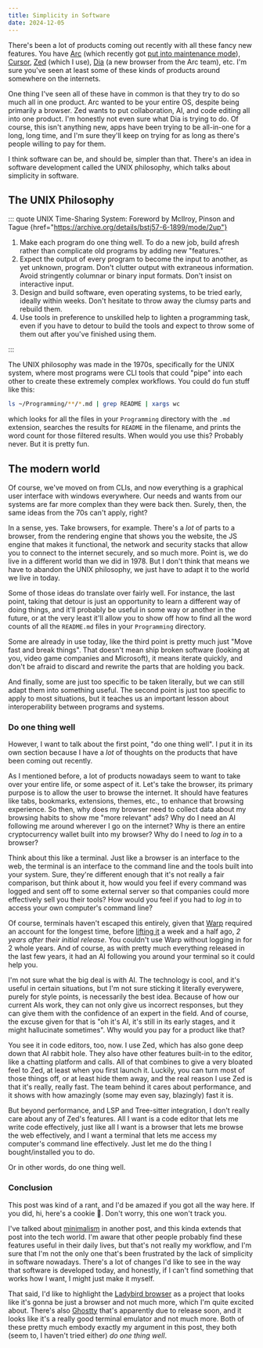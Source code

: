 ```yaml
---
title: Simplicity in Software
date: 2024-12-05
---
```


There's been a lot of products coming out recently with all these fancy new features. You have [Arc](https://arc.net) (which recently got [put into maintenance mode](https://www.youtube.com/watch?v=E9yZ0JusME4)), [Cursor](https://cursor.com), [Zed](https://zed.dev) (which I use), [Dia](https://www.diabrowser.com) (a new browser from the Arc team), etc. I'm sure you've seen at least some of these kinds of products around somewhere on the internets.

One thing I've seen all of these have in common is that they try to do so much all in one product. Arc wanted to be your entire OS, despite being primarily a browser. Zed wants to put collaboration, AI, and code editing all into one product. I'm honestly not even sure what Dia is trying to do. Of course, this isn't anything new, apps have been trying to be all-in-one for a long, long time, and I'm sure they'll keep on trying for as long as there's people willing to pay for them.

I think software can be, and should be, simpler than that. There's an idea in software development called the UNIX philosophy, which talks about simplicity in software.

## The UNIX Philosophy

::: quote UNIX Time-Sharing System: Foreword by McIlroy, Pinson and Tague {href="https://archive.org/details/bstj57-6-1899/mode/2up"}

1. Make each program do one thing well. To do a new job, build afresh rather than complicate old programs by adding new "features."
2. Expect the output of every program to become the input to another, as yet unknown, program. Don't clutter output with extraneous information. Avoid stringently columnar or binary input formats. Don't insist on interactive input.
3. Design and build software, even operating systems, to be tried early, ideally within weeks. Don't hesitate to throw away the clumsy parts and rebuild them.
4. Use tools in preference to unskilled help to lighten a programming task, even if you have to detour to build the tools and expect to throw some of them out after you've finished using them.

:::

The UNIX philosophy was made in the 1970s, specifically for the UNIX system, where most programs were CLI tools that could "pipe" into each other to create these extremely complex workflows. You could do fun stuff like this:

```sh
ls ~/Programming/**/*.md | grep README | xargs wc
```

which looks for all the files in your `Programming` directory with the `.md` extension, searches the results for `README` in the filename, and prints the word count for those filtered results. When would you use this? Probably never. But it is pretty fun.

## The modern world

Of course, we've moved on from CLIs, and now everything is a graphical user interface with windows everywhere. Our needs and wants from our systems are far more complex than they were back then. Surely, then, the same ideas from the 70s can't apply, right?

In a sense, yes. Take browsers, for example. There's a _lot_ of parts to a browser, from the rendering engine that shows you the website, the JS engine that makes it functional, the network and security stacks that allow you to connect to the internet securely, and so much more. Point is, we do live in a different world than we did in 1978. But I don't think that means we have to abandon the UNIX philosophy, we just have to adapt it to the world we live in today.

Some of those ideas do translate over fairly well. For instance, the last point, taking that detour is just an opportunity to learn a different way of doing things, and it'll probably be useful in some way or another in the future, or at the very least it'll allow you to show off how to find all the word counts of all the `README.md` files in your `Programming` directory.

Some are already in use today, like the third point is pretty much just "Move fast and break things". That doesn't mean ship broken software (looking at you, video game companies and Microsoft), it means iterate quickly, and don't be afraid to discard and rewrite the parts that are holding you back.

And finally, some are just too specific to be taken literally, but we can still adapt them into something useful. The second point is just too specific to apply to most situations, but it teaches us an important lesson about interoperability between programs and systems.

### Do one thing well

However, I want to talk about the first point, "do one thing well". I put it in its own section because I have a _lot_ of thoughts on the products that have been coming out recently.

As I mentioned before, a lot of products nowadays seem to want to take over your entire life, or some aspect of it. Let's take the browser, its primary purpose is to allow the user to browse the internet. It should have features like tabs, bookmarks, extensions, themes, etc., to enhance that browsing experience. So then, why does my browser need to collect data about my browsing habits to show me "more relevant" ads? Why do I need an AI following me around wherever I go on the internet? Why is there an entire cryptocurrency wallet built into my browser? Why do I need to _log in_ to a browser?

Think about this like a terminal. Just like a browser is an interface to the web, the terminal is an interface to the command line and the tools built into your system. Sure, they're different enough that it's not really a fair comparison, but think about it, how would you feel if every command was logged and sent off to some external server so that companies could more effectively sell you their tools? How would you feel if you had to _log in_ to access your own computer's command line?

Of course, terminals haven't escaped this entirely, given that [Warp](https://warp.dev) required an account for the longest time, before [lifting it](https://www.warp.dev/blog/lifting-login-requirement) a week and a half ago, _2 years after their initial release_. You couldn't use Warp without logging in for 2 whole years. And of course, as with pretty much everything released in the last few years, it had an AI following you around your terminal so it could help you.

I'm not sure what the big deal is with AI. The technology is cool, and it's useful in certain situations, but I'm not sure sticking it literally everywere, purely for style points, is necessarily the best idea. Because of how our current AIs work, they can not only give us incorrect responses, but they can give them with the confidence of an expert in the field. And of course, the excuse given for that is "oh it's AI, it's still in its early stages, and it might hallucinate sometimes". Why would you pay for a product like that?

You see it in code editors, too, now. I use Zed, which has also gone deep down that AI rabbit hole. They also have other features built-in to the editor, like a chatting platform and calls. All of that combines to give a very bloated feel to Zed, at least when you first launch it. Luckily, you can turn most of those things off, or at least hide them away, and the real reason I use Zed is that it's really, really fast. The team behind it cares about performance, and it shows with how amazingly (some may even say, blazingly) fast it is.

But beyond performance, and LSP and Tree-sitter integration, I don't really care about any of Zed's features. All I want is a code editor that lets me write code effectively, just like all I want is a browser that lets me browse the web effectively, and I want a terminal that lets me access my computer's command line effectively. Just let me do the thing I bought/installed you to do.

Or in other words, do one thing well.

### Conclusion

This post was kind of a rant, and I'd be amazed if you got all the way here. If you did, hi, here's a cookie 🍪. Don't worry, this one won't track you.

I've talked about [minimalism](./minimalism) in another post, and this kinda extends that post into the tech world. I'm aware that other people probably find these features useful in their daily lives, but that's not really my workflow, and I'm sure that I'm not the only one that's been frustrated by the lack of simplicity in software nowadays. There's a lot of changes I'd like to see in the way that software is developed today, and honestly, if I can't find something that works how I want, I might just make it myself.

That said, I'd like to highlight the [Ladybird browser](https://ladybird.org) as a project that looks like it's gonna be just a browser and not much more, which I'm quite excited about. There's also [Ghostty](https://mitchellh.com/ghostty) that's apparently due to release soon, and it looks like it's a really good terminal emulator and not much more. Both of these pretty much embody exactly my argument in this post, they both (seem to, I haven't tried either) _do one thing well_.
